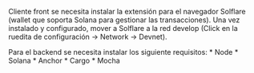 Cliente front se necesita instalar la extensión para el navegador Solflare (wallet que soporta Solana para gestionar las transacciones). Una vez instalado y configurado, mover a Solflare a la red develop (Click en la ruedita de configuración -> Network -> Devnet).

Para el backend se necesita instalar los siguiente requisitos:
    * Node
    * Solana
    * Anchor
    * Cargo
    * Mocha
